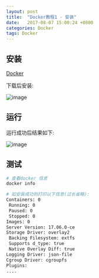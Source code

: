```yaml
---
layout: post
title:  "Docker教程1 - 安装"
date:   2017-08-07 15:00:24 +0800
categories: Docker
tags: Docker
---
```



## 安装

[Docker](https://docs.docker.com/docker-for-mac/install/)

下载后安装:

![image](http://www.irichard.cn/wp-content/uploads/2017/08/89B0B44A-4826-47E4-80CD-F281300AF2F2.jpg)

## 运行

运行成功后结果如下:

![image](http://www.irichard.cn/wp-content/uploads/2017/08/8FA86F0D-076F-4793-A52B-DB647587AEB0.jpg)


## 测试

```bash
# 查看docker 信息
docker info

# 如安装成功则打印以下信息(过长省略):
Containers: 0
 Running: 0
 Paused: 0
 Stopped: 0
Images: 0
Server Version: 17.06.0-ce
Storage Driver: overlay2
 Backing Filesystem: extfs
 Supports d_type: true
 Native Overlay Diff: true
Logging Driver: json-file
Cgroup Driver: cgroupfs
Plugins:
....
```